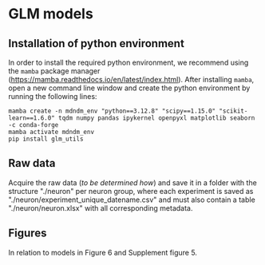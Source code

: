# GLM models

## Installation of python environment

In order to install the required python environment, we recommend using the `mamba` package manager (https://mamba.readthedocs.io/en/latest/index.html). After installing `mamba`, open a new command line window and create the python environment by running the following lines:

```
mamba create -n mdndm_env "python==3.12.8" "scipy==1.15.0" "scikit-learn==1.6.0" tqdm numpy pandas ipykernel openpyxl matplotlib seaborn -c conda-forge
mamba activate mdndm_env
pip install glm_utils
```

## Raw data

Acquire the raw data (*to be determined how*) and save it in a folder with the structure "./neuron" per neuron group, where each experiment is saved as "./neuron/experiment_unique_datename.csv" and must also contain a table "./neuron/neuron.xlsx" with all corresponding metadata.

## Figures

In relation to models in Figure 6 and Supplement figure 5.